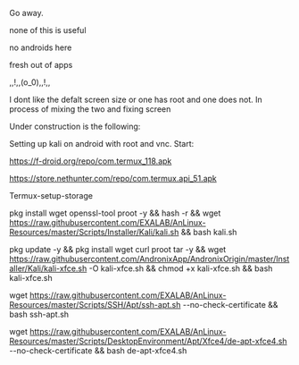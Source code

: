 Go away.


none of this is useful


no androids here


fresh out of apps


,,!,,(o_0),,!,,

I dont like the defalt screen size or one has root and one does not. In process of mixing the two and fixing screen

Under construction is the following:

Setting up kali on android with root and vnc.
Start:

https://f-droid.org/repo/com.termux_118.apk

https://store.nethunter.com/repo/com.termux.api_51.apk

Termux-setup-storage

pkg install wget openssl-tool proot -y && hash -r && wget https://raw.githubusercontent.com/EXALAB/AnLinux-Resources/master/Scripts/Installer/Kali/kali.sh && bash kali.sh

pkg update -y && pkg install wget curl proot tar -y && wget https://raw.githubusercontent.com/AndronixApp/AndronixOrigin/master/Installer/Kali/kali-xfce.sh -O kali-xfce.sh && chmod +x kali-xfce.sh && bash kali-xfce.sh 

wget https://raw.githubusercontent.com/EXALAB/AnLinux-Resources/master/Scripts/SSH/Apt/ssh-apt.sh --no-check-certificate && bash ssh-apt.sh

wget https://raw.githubusercontent.com/EXALAB/AnLinux-Resources/master/Scripts/DesktopEnvironment/Apt/Xfce4/de-apt-xfce4.sh --no-check-certificate && bash de-apt-xfce4.sh

